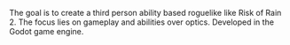 The goal is to create a third person ability based roguelike like Risk of Rain 2.
The focus lies on gameplay and abilities over optics.
Developed in the Godot game engine.
